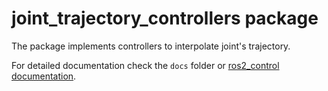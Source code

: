 # joint_trajectory_controllers package

The package implements controllers to interpolate joint's trajectory.

For detailed documentation check the `docs` folder or [ros2_control documentation](https://ros-controls.github.io/control.ros.org/).
